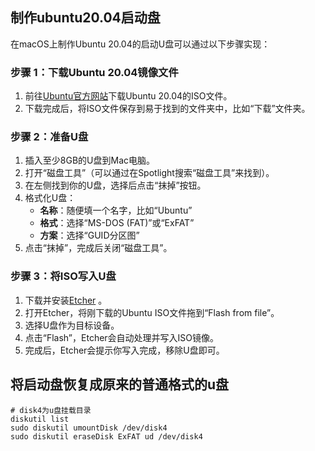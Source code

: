 ## 制作ubuntu20.04启动盘

在macOS上制作Ubuntu 20.04的启动U盘可以通过以下步骤实现：

### 步骤 1：下载Ubuntu 20.04镜像文件
1. 前往[Ubuntu官方网站](https://ubuntu.com/download/desktop)下载Ubuntu 20.04的ISO文件。
2. 下载完成后，将ISO文件保存到易于找到的文件夹中，比如“下载”文件夹。

### 步骤 2：准备U盘
1. 插入至少8GB的U盘到Mac电脑。
2. 打开“磁盘工具”（可以通过在Spotlight搜索“磁盘工具”来找到）。
3. 在左侧找到你的U盘，选择后点击“抹掉”按钮。
4. 格式化U盘：
   - **名称**：随便填一个名字，比如“Ubuntu”
   - **格式**：选择“MS-DOS (FAT)”或“ExFAT”
   - **方案**：选择“GUID分区图”
5. 点击“抹掉”，完成后关闭“磁盘工具”。

### 步骤 3：将ISO写入U盘
1. 下载并安装[Etcher](https://etcher.balena.io/#download-etcher) 。
2. 打开Etcher，将刚下载的Ubuntu ISO文件拖到“Flash from file”。
3. 选择U盘作为目标设备。
4. 点击“Flash”，Etcher会自动处理并写入ISO镜像。
5. 完成后，Etcher会提示你写入完成，移除U盘即可。

## 将启动盘恢复成原来的普通格式的u盘

```shell
# disk4为u盘挂载目录
diskutil list
sudo diskutil umountDisk /dev/disk4
sudo diskutil eraseDisk ExFAT ud /dev/disk4
```
